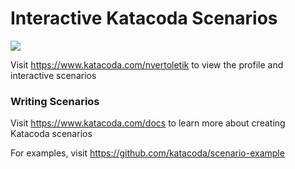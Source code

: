 # Interactive Katacoda Scenarios

[![](http://shields.katacoda.com/katacoda/nvertoletik/count.svg)](https://www.katacoda.com/nvertoletik "Get your profile on Katacoda.com")

Visit https://www.katacoda.com/nvertoletik to view the profile and interactive scenarios

### Writing Scenarios
Visit https://www.katacoda.com/docs to learn more about creating Katacoda scenarios

For examples, visit https://github.com/katacoda/scenario-example

